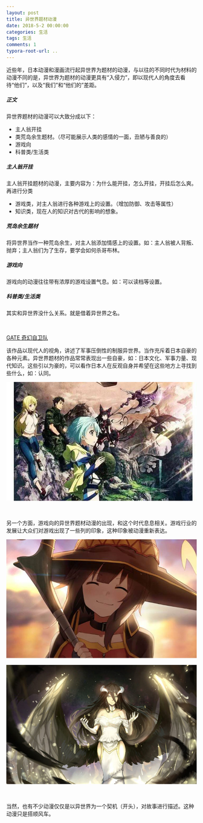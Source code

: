 ```yaml
---
layout: post
title: 异世界题材动漫
date: 2018-5-2 00:00:00
categories: 生活
tags: 生活
comments: 1
typora-root-url: ..
---
```






近些年，日本动漫和漫画流行起异世界为题材的动漫，与以往的不同时代为材料的动漫不同的是，异世界为题材的动漫更具有“入侵力”，即以现代人的角度去看待“他们”，以及“我们”和“他们的”差距。

##### 正文

异世界题材的动漫可以大致分成以下：

- 主人翁开挂
- 类荒岛余生题材。（尽可能展示人类的感情的一面，丑陋与善良的）
- 游戏向
- 科普类/生活类



##### 主人翁开挂

主人翁开挂题材的动漫，主要内容为：为什么能开挂，怎么开挂，开挂后怎么爽。再进行分类

- 游戏类，对主人翁进行各种游戏上的设置。（增加防御、攻击等属性）
- 知识类，现在人的知识对古代的影响的想象。



##### 荒岛余生题材

将异世界当作一种荒岛余生，对主人翁添加情感上的设置。如：主人翁被人背叛、抛弃；主人翁们为了生存，要学会如何杀哥布林。



##### 游戏向

游戏向的动漫往往带有浓厚的游戏设置气息。如：可以读档等设置。



##### 科普类/生活类

其实和异世界没什么关系。就是借着异世界之名。



<br>

[GATE 奇幻自卫队](https://link.zhihu.com/?target=https%3A//zh.wikipedia.org/zh-sg/GATE_%25E5%25A5%2587%25E5%25B9%25BB%25E8%2587%25AA%25E8%25A1%259B%25E9%259A%258A)

该作品以现代人的视角，讲述了军事压倒性的制服异世界。当作充斥着日本自豪的各种元素。异世界题材的作品常常表现出一些自豪，如：日本文化、军事力量、现代知识。这些引以为豪的，可以看作日本人在反观自身并希望在这些地方上寻找到些什么，如：认同。

![img](/assets/blog_res/v2-1691efcfb7121cd88644266687859587_hd.jpg)

<br>

另一个方面，游戏向的异世界题材动漫的出现，和这个时代息息相关。游戏行业的发展让大众们对游戏出现了一些列的印象，这种印象被动漫重新表达。

![为美好生活献上祝福](/assets/blog_res/v2-5c8ca852789e2648e68b1ae20add946e_hd.jpg)

![img](/assets/blog_res/v2-7919b8b9b86e874e38e7842d5e3162d0_hd.jpg)

<br>

当然，也有不少动漫仅仅是以异世界为一个契机（开头），对故事进行描述。这种动漫只是搭顺风车。